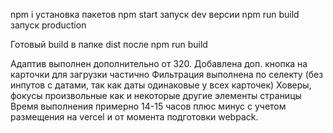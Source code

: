 npm i установка пакетов
npm start запуск dev версии
npm run build запуск production 

Готовый build в папке dist после npm run build

Адаптив выполнен дополнительно от 320.
Добавлена доп. кнопка на карточки для загрузки частично
Фильтрация выполнена по селекту (без инпутов с датами, так как даты одинаковые у всех карточек)
Ховеры, фокусы произвольные как и некоторые другие элементы страницы
Время выполнения примерно 14-15 часов плюс минус с учетом размещения на vercel и от момента подготовки webpack.
